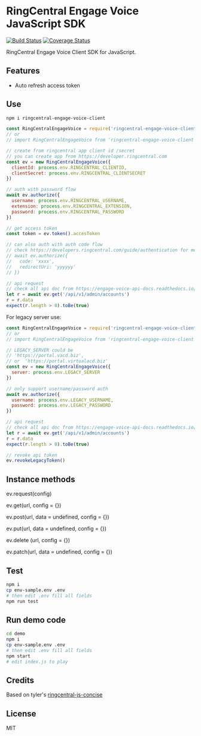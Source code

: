# RingCentral Engage Voice JavaScript SDK

[![Build Status](https://travis-ci.org/ringcentral/engage-voice-js.svg?branch=release)](https://travis-ci.org/github/ringcentral/engage-voice-js)
[![Coverage Status](https://coveralls.io/repos/github/ringcentral/engage-voice-js/badge.svg?branch=release)](https://coveralls.io/github/ringcentral/engage-voice-js?branch=release)

RingCentral Engage Voice Client SDK for JavaScript.

## Features

- Auto refresh access token

## Use

```bash
npm i ringcentral-engage-voice-client
```

```js
const RingCentralEngageVoice = require('ringcentral-engage-voice-client').default
// or
// import RingCentralEngageVoice from 'ringcentral-engage-voice-client'

// create from ringcentral app client id /secret
// you can create app from https://developer.ringcentral.com
const ev = new RingCentralEngageVoice({
  clientId: process.env.RINGCENTRAL_CLIENTID,
  clientSecret: process.env.RINGCENTRAL_CLIENTSECRET
})

// auth with password flow
await ev.authorize({
  username: process.env.RINGCENTRAL_USERNAME,
  extension: process.env.RINGCENTRAL_EXTENSION,
  password: process.env.RINGCENTRAL_PASSWORD
})

// get access token
const token = ev.token().accesToken

// can also auth with auth code flow
// check https://developers.ringcentral.com/guide/authentication for more detail
// await ev.authorize({
//   code: 'xxxx',
//   redirectUri: 'yyyyyy'
// })

// api request
// check all api doc from https://engage-voice-api-docs.readthedocs.io/en/latest/
let r = await ev.get('/api/v1/admin/accounts')
r = r.data
expect(r.length > 0).toBe(true)
```

For legacy server use:

```js
const RingCentralEngageVoice = require('ringcentral-engage-voice-client').default
// or
// import RingCentralEngageVoice from 'ringcentral-engage-voice-client'

// LEGACY_SERVER could be
// 'https://portal.vacd.biz',
// or  'https://portal.virtualacd.biz'
const ev = new RingCentralEngageVoice({
  server: process.env.LEGACY_SERVER
})

// only support username/password auth
await ev.authorize({
  username: process.env.LEGACY_USERNAME,
  password: process.env.LEGACY_PASSWORD
})

// api request
// check all api doc from https://engage-voice-api-docs.readthedocs.io/en/latest/
let r = await ev.get('/api/v1/admin/accounts')
r = r.data
expect(r.length > 0).toBe(true)

// revoke api token
ev.revokeLegacyToken()
```

## Instance methods

ev.request(config)

ev.get(url, config = {})

ev.post(url, data = undefined, config = {})

ev.put(url, data = undefined, config = {})

ev.delete (url, config = {})

ev.patch(url, data = undefined, config = {})

## Test

```bash
npm i
cp env-sample.env .env
# then edit .env fill all fields
npm run test
```

## Run demo code

```bash
cd demo
npm i
cp env-sample.env .env
# then edit .env fill all fields
npm start
# edit index.js to play
```

## Credits

Based on tyler's [ringcentral-js-concise](https://github.com/tylerlong/ringcentral-js-concise)

## License

MIT
